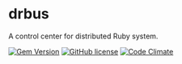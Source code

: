 # drbus

A control center for distributed Ruby system.

[![Gem Version](https://badge.fury.io/rb/drbus.svg)](http://badge.fury.io/rb/drbus)
[![GitHub license](https://img.shields.io/badge/license-LGPLv3-orange.svg)](https://raw.githubusercontent.com/shikhalev/drbus/master/LICENSE)
[![Code Climate](https://codeclimate.com/github/shikhalev/drbus/badges/gpa.svg)](https://codeclimate.com/github/shikhalev/drbus)


